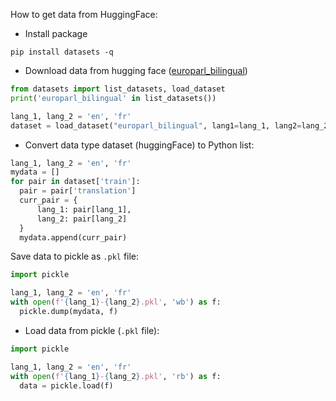 How to get data from HuggingFace:

* Install package
```shell
pip install datasets -q
```

* Download data from hugging face ([europarl_bilingual](https://huggingface.co/datasets/europarl_bilingual))
```python
from datasets import list_datasets, load_dataset
print('europarl_bilingual' in list_datasets())

lang_1, lang_2 = 'en', 'fr'
dataset = load_dataset("europarl_bilingual", lang1=lang_1, lang2=lang_2)
```

* Convert data type dataset (huggingFace) to Python list:
```python
lang_1, lang_2 = 'en', 'fr'
mydata = []
for pair in dataset['train']:
  pair = pair['translation']
  curr_pair = {
      lang_1: pair[lang_1],
      lang_2: pair[lang_2]
  }
  mydata.append(curr_pair)
```

Save data to pickle as `.pkl` file:
```python
import pickle

lang_1, lang_2 = 'en', 'fr'
with open(f'{lang_1}-{lang_2}.pkl', 'wb') as f:
  pickle.dump(mydata, f)
```

* Load data from pickle (`.pkl` file):
```python
import pickle

lang_1, lang_2 = 'en', 'fr'
with open(f'{lang_1}-{lang_2}.pkl', 'rb') as f:
  data = pickle.load(f)
```